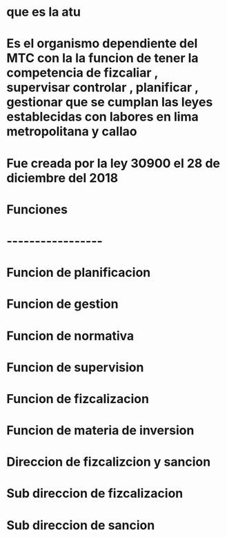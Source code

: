 # que es la atu
# Es el organismo dependiente del MTC con la la funcion de tener la competencia de fizcaliar , supervisar controlar , planificar , gestionar que se cumplan las leyes establecidas con labores en lima metropolitana y callao
# Fue creada por la ley 30900 el 28 de diciembre del 2018
# Funciones 
# -----------------
# Funcion de planificacion
# Funcion de gestion
# Funcion de normativa
# Funcion de supervision
# Funcion de fizcalizacion
# Funcion de materia de inversion

# Direccion de fizcalizcion y sancion
#    Sub direccion de fizcalizacion
#    Sub direccion de sancion




